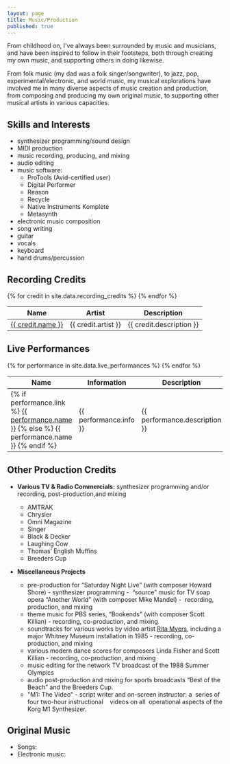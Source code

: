 ```yaml
---
layout: page
title: Music/Production
published: true
---
```


From childhood on, I've always been surrounded by music and musicians, and have been  inspired to follow in their footsteps, both through creating my own music, and supporting others in doing likewise. 

From folk music (my dad was a folk singer/songwriter), to jazz, pop, experimental/electronic, and world music, my musical explorations have involved me in many diverse aspects of music creation and production, from composing and producing my own original music, to supporting other musical artists in various capacities.

## Skills and Interests
- synthesizer programming/sound design
- MIDI production
- music recording, producing, and mixing
- audio editing
- music software:
  - ProTools (Avid-certified user)
  - Digital Performer
  - Reason
  - Recycle
  - Native Instruments Komplete
  - Metasynth
- electronic music composition
- song writing
- guitar
- vocals
- keyboard
- hand drums/percussion

## Recording Credits
<table class="table">
  <thead>
    <tr>
      <th>Name</th>
      <th>Artist</th>
      <th>Description</th>
    </tr>
  </thead>
  <tbody>
    {% for credit in site.data.recording_credits %}
      <tr>
        <td><a href="{{ credit.link }}">{{ credit.name }}</a></td>
        <td>{{ credit.artist }}</td>
        <td>{{ credit.description }}</td>
      </tr>
    {% endfor %}
  </tbody>
</table>

## Live Performances
<table class="table">
  <thead>
    <tr>
      <th>Name</th>
      <th>Information</th>
      <th>Description</th>
    </tr>
  </thead>
  <tbody>
    {% for performance in site.data.live_performances %}
      <tr>
        <td>
          {% if performance.link %}
            <a href="{{ performance.link }}">{{ performance.name }}</a>
          {% else %}
            {{ performance.name }}
          {% endif %}
        </td>
        <td>{{ performance.info }}</td>
        <td>{{ performance.description }}</td>
      </tr>
    {% endfor %}
  </tbody>
</table>

## Other Production Credits 
- **Various TV & Radio Commercials:** synthesizer programming and/or recording, post-production,and mixing  
  - AMTRAK
  - Chrysler
  - Omni Magazine
  - Singer
  - Black & Decker
  - Laughing Cow
  - Thomas’ English Muffins
  - Breeders Cup

- **Miscellaneous Projects**
  - pre-production for “Saturday Night Live” (with composer Howard Shore) - synthesizer programming
  -  “source” music for TV soap opera “Another World” (with composer Mike Mandel) -  recording,   production, and mixing
  - theme music for PBS series, “Bookends” (with composer Scott Killian) - recording, co-production, and mixing
  - soundtracks for various works by video artist [Rita Myers](http://www.eai.org/artistTitles.htm?id=402), including a major Whitney Museum
installation in 1985 - recording, co-production, and mixing
  - various modern dance scores for composers Linda Fisher and Scott Killian - recording, co-production, and mixing
  - music editing for the network TV broadcast of the 1988 Summer Olympics
  - audio post-production and mixing for sports broadcasts “Best of the Beach” and the Breeders Cup.
  - "M1: The Video" - script writer and on-screen instructor: a  series of four two-hour instructional    videos on all  operational aspects of the Korg M1 Synthesizer.

## Original Music
- Songs:
- Electronic music: 